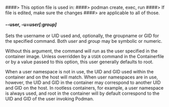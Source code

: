####> This option file is used in:
####>   podman create, exec, run
####> If file is edited, make sure the changes
####> are applicable to all of those.
#### **--user**, **-u**=*user[:group]*

Sets the username or UID used and, optionally, the groupname or GID for the specified command. Both *user* and *group* may be symbolic or numeric.

Without this argument, the command will run as the user specified in the container image. Unless overridden by a `USER` command in the Containerfile or by a value passed to this option, this user generally defaults to root.

When a user namespace is not in use, the UID and GID used within the container and on the host will match. When user namespaces are in use, however, the UID and GID in the container may correspond to another UID and GID on the host. In rootless containers, for example, a user namespace is always used, and root in the container will by default correspond to the UID and GID of the user invoking Podman.
